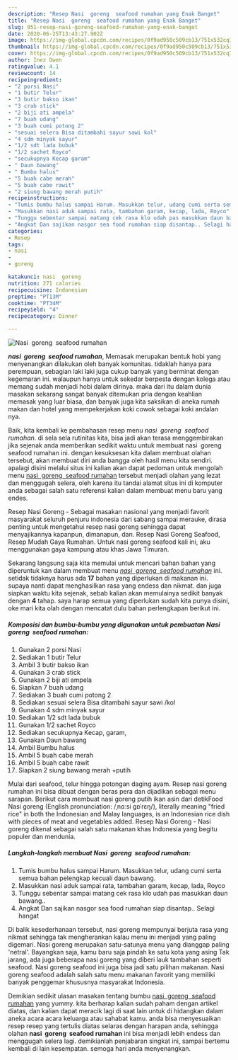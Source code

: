 ```yaml
---
description: "Resep Nasi  goreng  seafood rumahan yang Enak Banget"
title: "Resep Nasi  goreng  seafood rumahan yang Enak Banget"
slug: 951-resep-nasi-goreng-seafood-rumahan-yang-enak-banget
date: 2020-06-25T13:43:27.902Z
image: https://img-global.cpcdn.com/recipes/0f9ad950c509cb13/751x532cq70/nasi-goreng-seafood-rumahan-foto-resep-utama.jpg
thumbnail: https://img-global.cpcdn.com/recipes/0f9ad950c509cb13/751x532cq70/nasi-goreng-seafood-rumahan-foto-resep-utama.jpg
cover: https://img-global.cpcdn.com/recipes/0f9ad950c509cb13/751x532cq70/nasi-goreng-seafood-rumahan-foto-resep-utama.jpg
author: Inez Owen
ratingvalue: 4.1
reviewcount: 14
recipeingredient:
- "2 porsi Nasi"
- "1 butir Telur"
- "3 butir bakso ikan"
- "3 crab stick"
- "2 biji ati ampela"
- "7 buah udang"
- "3 buah cumi potong 2"
- "sesuai selera Bisa ditambahi sayur sawi kol"
- "4 sdm minyak sayur"
- "1/2 sdt lada bubuk"
- "1/2 sachet Royco"
- "secukupnya Kecap garam"
- " Daun bawang"
- " Bumbu halus"
- "5 buah cabe merah"
- "5 buah cabe rawit"
- "2 siung bawang merah putih"
recipeinstructions:
- "Tumis bumbu halus sampai Harum. Masukkan telur, udang cumi serta semua bahan pelengkap kecuali daun bawang."
- "Masukkan nasi aduk sampai rata, tambahan garam, kecap, lada, Royco"
- "Tunggu sebentar sampai matang cek rasa klo udah pas masukkan daun bawang.."
- "Angkat Dan sajikan nasgor sea food rumahan siap disantap.. Selagi hangat"
categories:
- Resep
tags:
- nasi
- 
- goreng

katakunci: nasi  goreng 
nutrition: 271 calories
recipecuisine: Indonesian
preptime: "PT13M"
cooktime: "PT34M"
recipeyield: "4"
recipecategory: Dinner

---
```



![Nasi  goreng  seafood rumahan](https://img-global.cpcdn.com/recipes/0f9ad950c509cb13/751x532cq70/nasi-goreng-seafood-rumahan-foto-resep-utama.jpg)

<b><i>nasi  goreng  seafood rumahan</i></b>, Memasak merupakan bentuk hobi yang menyenangkan dilakukan oleh banyak komunitas. tidaklah hanya para perempuan, sebagian laki laki juga cukup banyak yang berminat dengan kegemaran ini. walaupun hanya untuk sekedar berpesta dengan kolega atau memang sudah menjadi hobi dalam dirinya. maka dari itu dalam dunia masakan sekarang sangat banyak ditemukan pria dengan keahlian memasak yang luar biasa, dan banyak juga kita saksikan di aneka rumah makan dan hotel yang mempekerjakan koki cowok sebagai koki andalan nya.

Baik, kita kembali ke pembahasan resep menu <i>nasi  goreng  seafood rumahan</i>. di sela sela rutinitas kita, bisa jadi akan terasa menggembirakan jika sejenak anda memberikan sedikit waktu untuk membuat nasi  goreng  seafood rumahan ini. dengan kesuksesan kita dalam membuat olahan tersebut, akan membuat diri anda bangga oleh hasil menu kita sendiri. apalagi disini melalui situs ini kalian akan dapat pedoman untuk mengolah menu <u>nasi  goreng  seafood rumahan</u> tersebut menjadi olahan yang lezat dan menggugah selera, oleh karena itu tandai alamat situs ini di komputer anda sebagai salah satu referensi kalian dalam membuat menu baru yang endes.

Resep Nasi Goreng - Sebagai masakan nasional yang menjadi favorit masyarakat seluruh penjuru indonesia dari sabang sampai merauke, dirasa penting untuk mengetahui resep nasi goreng sehingga dapat menyajikannya kapanpun, dimanapun, dan. Resep Nasi Goreng Seafood, Resep Mudah Gaya Rumahan. Untuk nasi goreng seafood kali ini, aku menggunakan gaya kampung atau khas Jawa Timuran.


Sekarang langsung saja kita memulai untuk mencari bahan bahan yang diperuntuk kan dalam membuat menu <u><i>nasi  goreng  seafood rumahan</i></u> ini. setidak tidaknya harus ada <b>17</b> bahan yang diperlukan di makanan ini. supaya nanti dapat menghasilkan rasa yang endess dan nikmat. dan juga siapkan waktu kita sejenak, sebab kalian akan memulainya sedikit banyak dengan <b>4</b> tahap. saya harap semua yang diperlukan sudah kita punya disini, oke mari kita olah dengan mencatat dulu bahan perlengkapan berikut ini.

<!--inarticleads1-->

##### Komposisi dan bumbu-bumbu yang digunakan untuk pembuatan Nasi  goreng  seafood rumahan:

1. Gunakan 2 porsi Nasi
1. Sediakan 1 butir Telur
1. Ambil 3 butir bakso ikan
1. Gunakan 3 crab stick
1. Gunakan 2 biji ati ampela
1. Siapkan 7 buah udang
1. Sediakan 3 buah cumi potong 2
1. Sediakan sesuai selera Bisa ditambahi sayur sawi /kol
1. Gunakan 4 sdm minyak sayur
1. Sediakan 1/2 sdt lada bubuk
1. Gunakan 1/2 sachet Royco
1. Sediakan secukupnya Kecap, garam,
1. Gunakan  Daun bawang
1. Ambil  Bumbu halus
1. Ambil 5 buah cabe merah
1. Ambil 5 buah cabe rawit
1. Siapkan 2 siung bawang merah +putih


Mulai dari seafood, telur hingga potongan daging ayam. Resep nasi goreng rumahan ini bisa dibuat dengan beras pera dan dijadikan sebagai menu sarapan. Berikut cara membuat nasi goreng putih ikan asin dari detikFood Nasi goreng (English pronunciation: /ˌnɑːsi ɡɒˈrɛŋ/), literally meaning &#34;fried rice&#34; in both the Indonesian and Malay languages, is an Indonesian rice dish with pieces of meat and vegetables added. Resep Nasi Goreng - Nasi goreng dikenal sebagai salah satu makanan khas Indonesia yang begitu populer dan mendunia. 

<!--inarticleads2-->

##### Langkah-langkah membuat Nasi  goreng  seafood rumahan:

1. Tumis bumbu halus sampai Harum. Masukkan telur, udang cumi serta semua bahan pelengkap kecuali daun bawang.
1. Masukkan nasi aduk sampai rata, tambahan garam, kecap, lada, Royco
1. Tunggu sebentar sampai matang cek rasa klo udah pas masukkan daun bawang..
1. Angkat Dan sajikan nasgor sea food rumahan siap disantap.. Selagi hangat


Di balik kesederhanaan tersebut, nasi goreng mempunyai berjuta rasa yang nikmat sehingga tak mengherankan kalau menu ini menjadi yang paling digemari. Nasi goreng merupakan satu-satunya menu yang dianggap paling &#39;netral&#39;. Bayangkan saja, kamu baru saja pindah ke satu kota yang asing Tak jarang, ada juga beberapa nasi goreng yang diberi lauk tambahan seperti seafood. Nasi goreng seafood ini juga bisa jadi satu pilihan makanan. Nasi goreng seafood adalah salah satu menu makanan favorit yang memiliki banyak penggemar khususnya masyarakat Indonesia. 

Demikian sedikit ulasan masakan tentang bumbu <u>nasi  goreng  seafood rumahan</u> yang yummy. kita berharap kalian sudah paham dengan artikel diatas, dan kalian dapat meracik lagi di saat lain untuk di hidangkan dalam aneka acara acara keluarga atau sahabat kamu. anda bisa menyesuaikan resep resep yang tertulis diatas selaras dengan harapan anda, sehingga olahan <b>nasi  goreng  seafood rumahan</b> ini bisa menjadi lebih endess dan menggugah selera lagi. demikianlah penjabaran singkat ini, sampai bertemu kembali di lain kesempatan. semoga hari anda menyenangkan.
